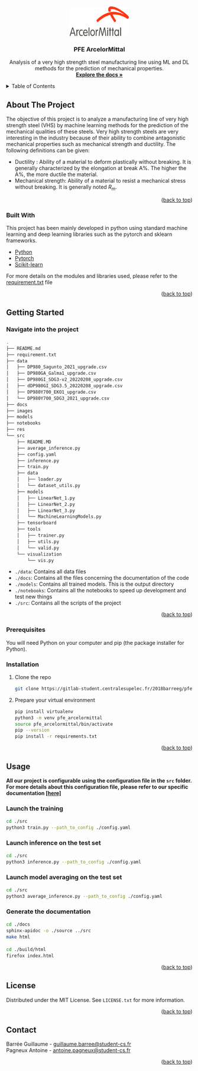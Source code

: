<div id="top"></div>
<br />
<div align="center">
  <a href="https://gitlab-student.centralesupelec.fr/2018barreeg/pfe-arcelor2">
    <img src="images/logo.png" alt="Logo" width="160" height="80">
  </a>

  <h3 align="center">PFE ArcelorMittal</h3>

  <p align="center">
    Analysis of a very high strength steel manufacturing line using ML and DL methods for the prediction of mechanical properties.
    <br />
    <a href="https://gitlab-student.centralesupelec.fr/2018barreeg/pfe-arcelor2"><strong>Explore the docs »</strong></a>
  </p>
</div>

<!-- TABLE OF CONTENTS -->
<details>
  <summary>Table of Contents</summary>
  <ol>
    <li>
      <a href="#about-the-project">About The Project</a>
      <ul>
        <li><a href="#built-with">Built With</a></li>
      </ul>
    </li>
    <li>
      <a href="#getting-started">Getting Started</a>
      <ul>
        <li><a href="#navigate-into-the-project">Navigate into the project</a></li>
        <li><a href="#prerequisites">Prerequisites</a></li>
        <li><a href="#installation">Installation</a></li>
      </ul>
    </li>
    <li><a href="#usage">Usage</a></li>
    <li><a href="#license">License</a></li>
    <li><a href="#contact">Contact</a></li>
  </ol>
</details>

<!-- ABOUT THE PROJECT -->
## About The Project

The objective of this project is to analyze a manufacturing line of very high strength steel (VHS) by machine learning methods for the prediction of the mechanical qualities of these steels. Very high strength steels are very interesting in the industry because of their ability to combine antagonistic mechanical properties such as mechanical strength and ductility. The following definitions can be given:

* Ductility : Ability of a material to deform plastically without breaking. It is generally characterized by the elongation at break A%. The higher the A%, the more ductile the material.
* Mechanical strength: Ability of a material to resist a mechanical stress without breaking. It is generally noted $R_m$.

<p align="right">(<a href="#top">back to top</a>)</p>

### Built With

This project has been mainly developed in python using standard machine learning and deep learning libraries such as the pytorch and sklearn frameworks.

* [Python](https://www.python.org/)
* [Pytorch](https://pytorch.org/)
* [Scikit-learn](https://scikit-learn.org/stable/)

For more details on the modules and libraries used, please refer to the [requirement.txt](https://gitlab-student.centralesupelec.fr/2018barreeg/pfe-arcelor2/-/blob/master/requirements.txt) file

<p align="right">(<a href="#top">back to top</a>)</p>

<!-- GETTING STARTED -->
## Getting Started

### Navigate into the project

```bash
.
├── README.md
├── requirement.txt
├── data
│   ├── DP980_Sagunto_2021_upgrade.csv
│   ├── DP980GA_Galma1_upgrade.csv
│   ├── DP980GI_SDG3-v2_20220208_upgrade.csv
│   ├── dDP980GI_SDG3.5_20220208_upgrade.csv
│   ├── DP980Y700_EKO1_upgrade.csv
│   └── DP980Y700_SDG3_2021_upgrade.csv
├── docs
├── images
├── models
├── notebooks
├── res
└── src
    ├── README.MD
    ├── average_inference.py
    ├── config.yaml
    ├── inference.py
    ├── train.py
    ├── data
    │   ├── loader.py
    │   └── dataset_utils.py
    ├── models
    │   ├── LinearNet_1.py
    │   ├── LinearNet_2.py
    │   ├── LinearNet_3.py
    │   └── MachineLearningModels.py
    ├── tensorboard
    ├── tools
    │   ├── trainer.py
    │   ├── utils.py
    │   └── valid.py
    └── visualization
        └── vis.py
```

* `./data`: Contains all data files
* `./docs`: Contains all the files concerning the documentation of the code
* `./models`: Contains all trained models. This is the output directory
* `./notebooks`: Contains all the notebooks to speed up development and test new things
* `./src`: Contains all the scripts of the project

<p align="right">(<a href="#top">back to top</a>)</p>

### Prerequisites

You will need Python on your computer and pip (the package installer for Python).

### Installation

1. Clone the repo

   ```sh
   git clone https://gitlab-student.centralesupelec.fr/2018barreeg/pfe-arcelor2.git
   ```

2. Prepare your virtual environment

   ```sh
   pip install virtualenv
   python3 -m venv pfe_arcelormittal
   source pfe_arcelormittal/bin/activate
   pip --version
   pip install -r requirements.txt
   ```

<p align="right">(<a href="#top">back to top</a>)</p>

<!-- USAGE EXAMPLES -->
## Usage

**All our project is configurable using the configuration file in the `src` folder. For more details about this configuration file, please refer to our specific documentation [[here]](https://gitlab-student.centralesupelec.fr/2018barreeg/pfe-arcelor2/-/blob/master/src/README.md)**

### Launch the training

```bash
cd ./src
python3 train.py --path_to_config ./config.yaml
```

### Launch inference on the test set

```bash
cd ./src
python3 inference.py --path_to_config ./config.yaml
```

### Launch model averaging on the test set

```bash
cd ./src
python3 average_inference.py --path_to_config ./config.yaml
```

### Generate the documentation

```bash
cd ./docs
sphinx-apidoc -o ./source ../src
make html

cd ./build/html
firefox index.html
```

<p align="right">(<a href="#top">back to top</a>)</p>

<!-- LICENSE -->
## License

Distributed under the MIT License. See `LICENSE.txt` for more information.

<p align="right">(<a href="#top">back to top</a>)</p>

<!-- CONTACT -->
## Contact

Barrée Guillaume - guillaume.barree@student-cs.fr
<br />
Pagneux Antoine - antoine.pagneux@student-cs.fr

<p align="right">(<a href="#top">back to top</a>)</p>
